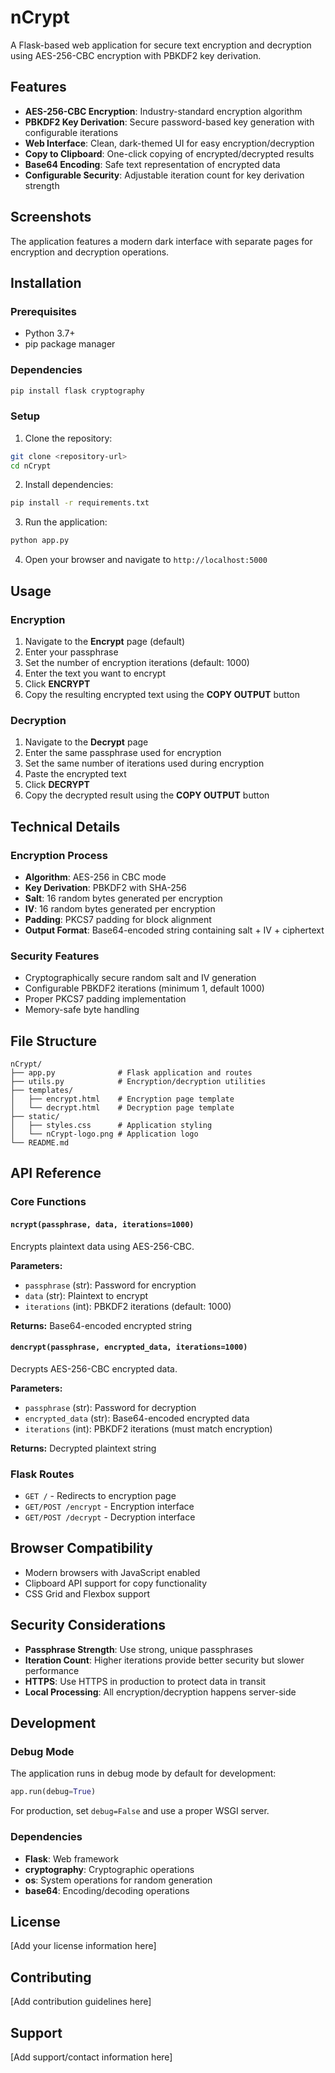# nCrypt

A Flask-based web application for secure text encryption and decryption using AES-256-CBC encryption with PBKDF2 key derivation.

## Features

- **AES-256-CBC Encryption**: Industry-standard encryption algorithm
- **PBKDF2 Key Derivation**: Secure password-based key generation with configurable iterations
- **Web Interface**: Clean, dark-themed UI for easy encryption/decryption
- **Copy to Clipboard**: One-click copying of encrypted/decrypted results
- **Base64 Encoding**: Safe text representation of encrypted data
- **Configurable Security**: Adjustable iteration count for key derivation strength

## Screenshots

The application features a modern dark interface with separate pages for encryption and decryption operations.

## Installation

### Prerequisites
- Python 3.7+
- pip package manager

### Dependencies
```bash
pip install flask cryptography
```

### Setup
1. Clone the repository:
```bash
git clone <repository-url>
cd nCrypt
```

2. Install dependencies:
```bash
pip install -r requirements.txt
```

3. Run the application:
```bash
python app.py
```

4. Open your browser and navigate to `http://localhost:5000`

## Usage

### Encryption
1. Navigate to the **Encrypt** page (default)
2. Enter your passphrase
3. Set the number of encryption iterations (default: 1000)
4. Enter the text you want to encrypt
5. Click **ENCRYPT**
6. Copy the resulting encrypted text using the **COPY OUTPUT** button

### Decryption
1. Navigate to the **Decrypt** page
2. Enter the same passphrase used for encryption
3. Set the same number of iterations used during encryption
4. Paste the encrypted text
5. Click **DECRYPT**
6. Copy the decrypted result using the **COPY OUTPUT** button

## Technical Details

### Encryption Process
- **Algorithm**: AES-256 in CBC mode
- **Key Derivation**: PBKDF2 with SHA-256
- **Salt**: 16 random bytes generated per encryption
- **IV**: 16 random bytes generated per encryption
- **Padding**: PKCS7 padding for block alignment
- **Output Format**: Base64-encoded string containing salt + IV + ciphertext

### Security Features
- Cryptographically secure random salt and IV generation
- Configurable PBKDF2 iterations (minimum 1, default 1000)
- Proper PKCS7 padding implementation
- Memory-safe byte handling

## File Structure

```
nCrypt/
├── app.py              # Flask application and routes
├── utils.py            # Encryption/decryption utilities
├── templates/
│   ├── encrypt.html    # Encryption page template
│   └── decrypt.html    # Decryption page template
├── static/
│   ├── styles.css      # Application styling
│   └── nCrypt-logo.png # Application logo
└── README.md
```

## API Reference

### Core Functions

#### `ncrypt(passphrase, data, iterations=1000)`
Encrypts plaintext data using AES-256-CBC.

**Parameters:**
- `passphrase` (str): Password for encryption
- `data` (str): Plaintext to encrypt
- `iterations` (int): PBKDF2 iterations (default: 1000)

**Returns:** Base64-encoded encrypted string

#### `dencrypt(passphrase, encrypted_data, iterations=1000)`
Decrypts AES-256-CBC encrypted data.

**Parameters:**
- `passphrase` (str): Password for decryption
- `encrypted_data` (str): Base64-encoded encrypted data
- `iterations` (int): PBKDF2 iterations (must match encryption)

**Returns:** Decrypted plaintext string

### Flask Routes

- `GET /` - Redirects to encryption page
- `GET/POST /encrypt` - Encryption interface
- `GET/POST /decrypt` - Decryption interface

## Browser Compatibility

- Modern browsers with JavaScript enabled
- Clipboard API support for copy functionality
- CSS Grid and Flexbox support

## Security Considerations

- **Passphrase Strength**: Use strong, unique passphrases
- **Iteration Count**: Higher iterations provide better security but slower performance
- **HTTPS**: Use HTTPS in production to protect data in transit
- **Local Processing**: All encryption/decryption happens server-side

## Development

### Debug Mode
The application runs in debug mode by default for development:
```python
app.run(debug=True)
```

For production, set `debug=False` and use a proper WSGI server.

### Dependencies
- **Flask**: Web framework
- **cryptography**: Cryptographic operations
- **os**: System operations for random generation
- **base64**: Encoding/decoding operations

## License

[Add your license information here]

## Contributing

[Add contribution guidelines here]

## Support

[Add support/contact information here]